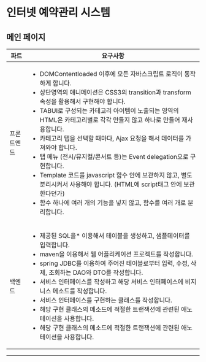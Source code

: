 # 인터넷 예약관리 시스템

## 메인 페이지

<table>
<thead>
  <tr>
    <th>파트</th>
    <th>요구사항</th>
  </tr>
</thead>
<tbody>
  <tr>
    <td>프론트엔드</td>
    <td>
        <ul>
            <li>DOMContentloaded 이후에 모든 자바스크립트 로직이 동작하게 합니다.</li>
            <li>상단영역의 애니메이션은 CSS3의 transition과 transform 속성을 활용해서 구현해야 합니다.</li>
            <li>TABUI로 구성되는 카테고리 아이템이 노출되는 영역의 HTML은 카테고리별로 각각 만들지 않고 하나로 만들어 재사용합니다.</li>
            <li>카테고리 탭을 선택할 때마다, Ajax 요청을 해서 데이터를 가져와야 합니다.</li>
            <li>탭 메뉴 (전시/뮤지컬/콘서트 등)는 Event delegation으로 구현합니다.</li>
            <li>Template 코드를 javascript 함수 안에 보관하지 않고, 별도 분리시켜서 사용해야 합니다. (HTML에 script태그 안에 보관한다던가)</li>
            <li>함수 하나에 여러 개의 기능을 넣지 않고, 함수를 여러 개로 분리합니다.</li>
        </ul>
    </td>
  </tr>
  <tr>
    <td>백엔드</td>
    <td>
        <ul>
            <li>제공된 SQL을*  이용해서 테이블을 생성하고, 샘플데이터를 입력합니다.</li>
            <li>maven을 이용해서 웹 어플리케이션 프로젝트를 작성합니다.</li>
            <li>spring JDBC를 이용하여 주어진 테이블로부터 입력, 수정, 삭제, 조회하는 DAO와 DTO를 작성합니다.</li>
            <li>서비스 인터페이스를 작성하고 해당 서비스 인터페이스에 비지니스 메소드를 작성합니다.</li>
            <li>서비스 인터페이스를 구현하는 클래스를 작성합니다.</li>
            <li>해당 구현 클래스의 메소드에 적절한 트랜잭션에 관련된 애노테이션을 사용합니다.</li>
            <li>해당 구현 클래스의 메소드에 적절한 트랜잭션에 관련된 애노테이션을 사용합니다.</li>
        </ul>
    </td>
  </tr>
</tbody>
</table>


---